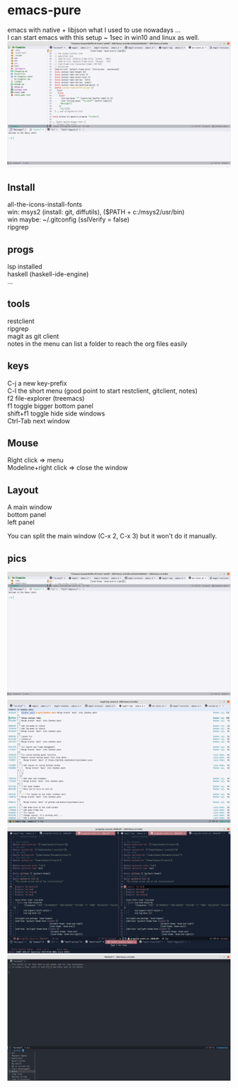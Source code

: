 # emacs-pure
emacs with native + libjson what I used to use nowadays ...   
I can start emacs with this setup ~ 1sec in win10 and linux as well.   
![img1](/emacs1.png)
## Install   
all-the-icons-install-fonts   
win: msys2 (install: git, diffutils), ($PATH + c:/msys2/usr/bin)   
win maybe: ~/.gitconfig (sslVerify = false)   
ripgrep   

## progs
lsp installed   
haskell (haskell-ide-engine)   
...

## tools
restclient   
ripgrep   
magit as git client   
notes in the menu can list a folder to reach the org files easily   

## keys
C-j a new key-prefix   
C-l the short menu (good point to start restclient, gitclient, notes)   
f2 file-explorer (treemacs)   
f1 toggle bigger bottom panel   
shift+f1 toggle hide side windows   
Ctrl-Tab next window   

## Mouse
Right click => menu   
Modeline+right click => close the window   

## Layout
A main window   
bottom panel   
left panel   

You can split the main window (C-x 2, C-x 3) but it won't do it manually.   

## pics
![img2](/emacs2.png)
![img3](/emacs3.png)
![img4](/emacs4.png)
![img5](/emacs5.png)
